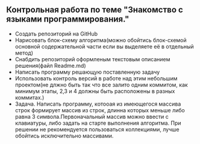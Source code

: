 ## Контрольная работа по теме "Знакомство с языками программирования."
- Создать репозиторий на GitHub
- Нарисовать блок-схему алгоритма(можно обойтись блок-схемой    основной содержательной части если вы выделяете её в отдельный метод)
- Снабдить репозиторий оформленым текстовым описанием решения(файл Readme.md)
- Написать программу решающую поставленную задачу
- Использовать контроль версий в работе над этим небольшим проектом(не длжно быть так что все залито одним коммитом, как минимум этапы, 2,3 и 4 должны быть расположены в разных коммитах.)
- Задача.  Написать программу, котооая из имеющегося массива строк формирует массив из строк, длинна которых меньше либо равна 3 символа.Первоначальный массив можно ввести с клавиатуры, либо задать на старте выполнения алгоритма. При решении не рекомендуется пользоваться коллекциями, лучше обойтись исключительно массивами.